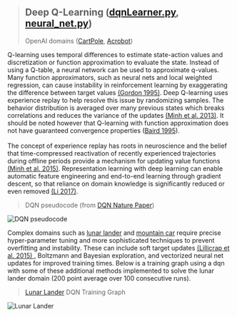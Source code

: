 > ## Deep Q-Learning (<a href="https://github.com/jlm429/RL/blob/master/dqn/dqnLearner.py">dqnLearner.py</a>, <a href="https://github.com/jlm429/RL/blob/master/dqn/neural_net.py">neural_net.py</a>)  
> OpenAI domains (<a href="https://gym.openai.com/envs/CartPole-v0/">CartPole</a>, <a href="https://gym.openai.com/envs/Acrobot-v1/">Acrobot</a>)

Q-learning uses temporal differences to estimate state-action values and discretization or function approximation to evaluate the state.
Instead of using a Q-table, a neural network can be used to approximate q-values. Many function
approximators, such as neural nets and local weighted regression, can cause instability in reinforcement
learning by exaggerating the difference between target values 
<a href="https://www.sciencedirect.com/science/article/pii/B9781558603776500402"> (Gordon 1995)</a>. Deep Q-learning 
uses experience replay to help resolve this issue by randomizing samples. The 
behavior distribution is averaged over many previous states which breaks correlations and reduces the
variance of the updates <a href="https://arxiv.org/pdf/1312.5602.pdf"> (Minh et al. 2013)</a>. It should be noted however that Q-learning with function 
approximation does not have guaranteed convergence properties (<a href="http://www.leemon.com/papers/1995b.pdf">Baird 1995</a>).  
<br>
The concept of experience replay has roots in neuroscience
and the belief that time-compressed reactivation of recently experienced trajectories during offline periods
provide a mechanism for updating value functions <a href="https://storage.googleapis.com/deepmind-media/dqn/DQNNaturePaper.pdf"> (Minh et al. 2015)</a>. 
Representation learning with deep learning can enable automatic feature engineering and end-to-end learning through gradient descent, so that
reliance on domain knowledge is significantly reduced or even removed
<a href="https://arxiv.org/pdf/1701.07274.pdf"> (Li 2017)</a>.  

>DQN pseudocode (from <a href="https://storage.googleapis.com/deepmind-media/dqn/DQNNaturePaper.pdf"> DQN Nature Paper</a>)

![DQN pseudocode](https://github.com/jlm429/RL/blob/master/images/dqnpseudocode.PNG)

Complex domains such as <a href="https://gym.openai.com/envs/LunarLander-v2/">lunar lander</a> and 
<a href="https://gym.openai.com/envs/MountainCarContinuous-v0/"> mountain car</a> require precise hyper-parameter tuning and more sophisticated
techniques to prevent overfitting and instability.  These can include soft target updates 
<a href="https://arxiv.org/pdf/1509.02971.pdf"> (Lillicrap et al. 2015) </a>, Boltzmann and Bayesian exploration, and 
vectorized neural net updates for improved training times.  Below is a training graph using a dqn with some of these additional methods implemented 
to solve the lunar lander domain (200 point average over 100 consecutive runs).   

><a href="https://gym.openai.com/envs/LunarLander-v2/"> Lunar Lander</a> DQN Training Graph  

![Lunar Lander](https://github.com/jlm429/RL/blob/master/images/lunarlander.PNG)

